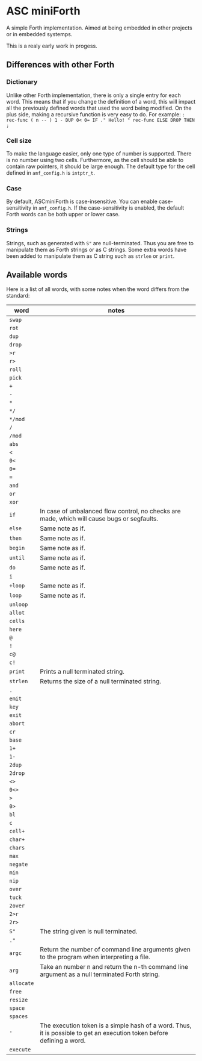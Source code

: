# ASC miniForth

A simple Forth implementation. Aimed at being embedded in other projects or in embedded systemps.

This is a realy early work in progess.

## Differences with other Forth

### Dictionary

Unlike other Forth implementation, there is only a single entry for each word. This means that if you change the definition of a word, this will impact all the previously defined words that used the word being modified. On the plus side, making a recursive function is very easy to do. For example: `: rec-func ( n -- ) 1 - DUP 0< 0= IF ." Hello! " rec-func ELSE DROP THEN ;`

### Cell size

To make the language easier, only one type of number is supported. There is no number using two cells. Furthermore, as the cell should be able to contain raw pointers, it should be large enough. The default type for the cell defined in `amf_config.h` is `intptr_t`.

### Case

By default, ASCminiForth is case-insensitive. You can enable case-sensitivity in `amf_config.h`. If the case-sensitivity is enabled, the default Forth words can be both upper or lower case.

### Strings

Strings, such as generated with `S"` are null-terminated. Thus you are free to manipulate them as Forth strings or as C strings. Some extra words have been added to manipulate them as C string such as `strlen` or `print`.

## Available words

Here is a list of all words, with some notes when the word differs from the standard:

| word | notes |
|-|-|
| `swap` | |
| `rot` | |
| `dup` | |
| `drop` | |
| `>r` | |
| `r>` | |
| `roll` | |
| `pick` | |
| `+` | |
| `-` | |
| `*` | |
| `*/` | |
| `*/mod` | |
| `/` | |
| `/mod` | |
| `abs` | |
| `<` | |
| `0<` | |
| `0=` | |
| `=` | |
| `and` | |
| `or` | |
| `xor` | |
| `if` | In case of unbalanced flow control, no checks are made, which will cause bugs or segfaults. |
| `else` | Same note as if. |
| `then` | Same note as if. |
| `begin` | Same note as if. |
| `until` | Same note as if. |
| `do` | Same note as if. |
| `i` | |
| `+loop` | Same note as if. |
| `loop` | Same note as if. |
| `unloop` | |
| `allot` | |
| `cells` | |
| `here` | |
| `@` | |
| `!` | |
| `c@` | |
| `c!` | |
| `print` | Prints a null terminated string. |
| `strlen` | Returns the size of a null terminated string. |
| `.` | |
| `emit` | |
| `key` | |
| `exit` | |
| `abort` | |
| `cr` | |
| `base` | |
| `1+` | |
| `1-` | |
| `2dup` | |
| `2drop` | |
| `<>` | |
| `0<>` | |
| `>` | |
| `0>` | |
| `bl` | |
| `c` | |
| `cell+` | |
| `char+` | |
| `chars` | |
| `max` | |
| `negate` | |
| `min` | |
| `nip` | |
| `over` | |
| `tuck` | |
| `2over` | |
| `2>r` | |
| `2r>` | |
| `S" ` | The string given is null terminated. |
| `." ` | |
| `argc` | Return the number of command line arguments given to the program when interpreting a file. |
| `arg` | Take an number n and return the n-th command line argument as a null terminated Forth string. |
| `allocate` | |
| `free` | |
| `resize` | |
| `space` | |
| `spaces` | |
| `'` | The execution token is a simple hash of a word. Thus, it is possible to get an execution token before defining a word. |
| `execute` | |
